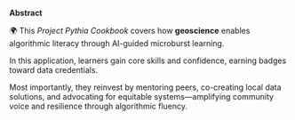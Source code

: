 **Abstract**   

🌍 This *Project Pythia Cookbook* covers how **geoscience** enables algorithmic literacy through AI-guided microburst learning.  

In this application, learners gain core skills and confidence, earning badges toward data credentials.  

Most importantly, they reinvest by mentoring peers, co-creating local data solutions, and advocating for equitable systems—amplifying community voice and resilience through algorithmic fluency.

